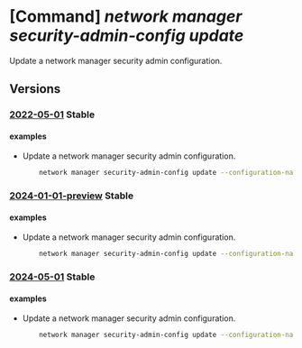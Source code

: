 # [Command] _network manager security-admin-config update_

Update a network manager security admin configuration.

## Versions

### [2022-05-01](/Resources/mgmt-plane/L3N1YnNjcmlwdGlvbnMve30vcmVzb3VyY2Vncm91cHMve30vcHJvdmlkZXJzL21pY3Jvc29mdC5uZXR3b3JrL25ldHdvcmttYW5hZ2Vycy97fS9zZWN1cml0eWFkbWluY29uZmlndXJhdGlvbnMve30=/2022-05-01.xml) **Stable**

<!-- mgmt-plane /subscriptions/{}/resourcegroups/{}/providers/microsoft.network/networkmanagers/{}/securityadminconfigurations/{} 2022-05-01 -->

#### examples

- Update a network manager security admin configuration.
    ```bash
        network manager security-admin-config update --configuration-name "myTestSecurityConfig" --network-manager-name "testNetworkManager" --resource-group "rg1" --description "A sample policy" --apply-on None
    ```

### [2024-01-01-preview](/Resources/mgmt-plane/L3N1YnNjcmlwdGlvbnMve30vcmVzb3VyY2Vncm91cHMve30vcHJvdmlkZXJzL21pY3Jvc29mdC5uZXR3b3JrL25ldHdvcmttYW5hZ2Vycy97fS9zZWN1cml0eWFkbWluY29uZmlndXJhdGlvbnMve30=/2024-01-01-preview.xml) **Stable**

<!-- mgmt-plane /subscriptions/{}/resourcegroups/{}/providers/microsoft.network/networkmanagers/{}/securityadminconfigurations/{} 2024-01-01-preview -->

#### examples

- Update a network manager security admin configuration.
    ```bash
        network manager security-admin-config update --configuration-name "myTestSecurityConfig" --network-manager-name "TestNetworkManager" --resource-group "rg1" --description "A sample policy" --apply-on None
    ```

### [2024-05-01](/Resources/mgmt-plane/L3N1YnNjcmlwdGlvbnMve30vcmVzb3VyY2Vncm91cHMve30vcHJvdmlkZXJzL21pY3Jvc29mdC5uZXR3b3JrL25ldHdvcmttYW5hZ2Vycy97fS9zZWN1cml0eWFkbWluY29uZmlndXJhdGlvbnMve30=/2024-05-01.xml) **Stable**

<!-- mgmt-plane /subscriptions/{}/resourcegroups/{}/providers/microsoft.network/networkmanagers/{}/securityadminconfigurations/{} 2024-05-01 -->

#### examples

- Update a network manager security admin configuration.
    ```bash
        network manager security-admin-config update --configuration-name "myTestSecurityConfig" --network-manager-name "TestNetworkManager" --resource-group "rg1" --description "A sample policy" --apply-on None
    ```
